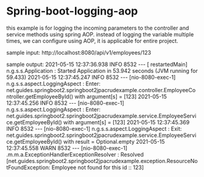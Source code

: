 # Spring-boot-logging-aop
this example is for logging the incoming parameters to the controller and service methods using spring AOP.
instead of logging the variable multiple times, we can configure using AOP, it is applicable for entire project.

sample input: http://localhost:8080/api/v1/employees/123


sample output: 2021-05-15 12:37:36.938  INFO 8532 --- [  restartedMain] n.g.s.s.Application                      : Started Application in 53.942 seconds (JVM running for 59.433)
2021-05-15 12:37:45.247  INFO 8532 --- [nio-8080-exec-1] n.g.s.s.aspect.LoggingAspect             : Enter: net.guides.springboot2.springboot2jpacrudexample.controller.EmployeeController.getEmployeeById() with argument[s] = [123]
2021-05-15 12:37:45.256  INFO 8532 --- [nio-8080-exec-1] n.g.s.s.aspect.LoggingAspect             : Enter: net.guides.springboot2.springboot2jpacrudexample.service.EmployeeService.getEmployeeById() with argument[s] = [123]
2021-05-15 12:37:45.369  INFO 8532 --- [nio-8080-exec-1] n.g.s.s.aspect.LoggingAspect             : Exit: net.guides.springboot2.springboot2jpacrudexample.service.EmployeeService.getEmployeeById() with result = Optional.empty
2021-05-15 12:37:45.558  WARN 8532 --- [nio-8080-exec-1] .m.m.a.ExceptionHandlerExceptionResolver : Resolved [net.guides.springboot2.springboot2jpacrudexample.exception.ResourceNotFoundException: Employee not found for this id :: 123]

